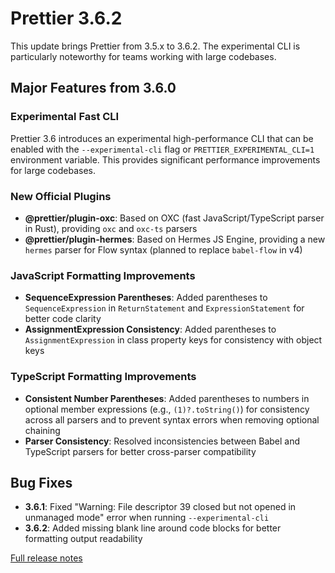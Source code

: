 # Prettier 3.6.2

This update brings Prettier from 3.5.x to 3.6.2. The experimental CLI is particularly noteworthy for teams working with large codebases.

## Major Features from 3.6.0

### Experimental Fast CLI

Prettier 3.6 introduces an experimental high-performance CLI that can be enabled with the `--experimental-cli` flag or `PRETTIER_EXPERIMENTAL_CLI=1` environment variable. This provides significant performance improvements for large codebases.

### New Official Plugins

- **@prettier/plugin-oxc**: Based on OXC (fast JavaScript/TypeScript parser in Rust), providing `oxc` and `oxc-ts` parsers
- **@prettier/plugin-hermes**: Based on Hermes JS Engine, providing a new `hermes` parser for Flow syntax (planned to replace `babel-flow` in v4)

### JavaScript Formatting Improvements

- **SequenceExpression Parentheses**: Added parentheses to `SequenceExpression` in `ReturnStatement` and `ExpressionStatement` for better code clarity
- **AssignmentExpression Consistency**: Added parentheses to `AssignmentExpression` in class property keys for consistency with object keys

### TypeScript Formatting Improvements

- **Consistent Number Parentheses**: Added parentheses to numbers in optional member expressions (e.g., `(1)?.toString()`) for consistency across all parsers and to prevent syntax errors when removing optional chaining
- **Parser Consistency**: Resolved inconsistencies between Babel and TypeScript parsers for better cross-parser compatibility

## Bug Fixes

- **3.6.1**: Fixed "Warning: File descriptor 39 closed but not opened in unmanaged mode" error when running `--experimental-cli`
- **3.6.2**: Added missing blank line around code blocks for better formatting output readability

[Full release notes](https://github.com/prettier/prettier/blob/main/CHANGELOG.md#362)
